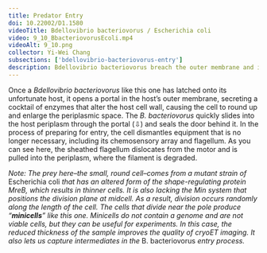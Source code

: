 ```yaml
---
title: Predator Entry
doi: 10.22002/D1.1580
videoTitle: Bdellovibrio bacteriovorus / Escherichia coli
video: 9_10_BbacteriovorusEcoli.mp4
videoAlt: 9_10.png
collector: Yi-Wei Chang
subsections: ['bdellovibrio-bacteriovorus-entry']
description: Bdellovibrio bacteriovorus breach the outer membrane and invade the periplasm of their prey, other diderm bacteria like Escherichia coli
---
```


Once a *Bdellovibrio bacteriovorus* like this one has latched onto its unfortunate host, it opens a portal in the host’s outer membrane, secreting a cocktail of enzymes that alter the host cell wall, causing the cell to round up and enlarge the periplasmic space. The *B. bacteriovorus* quickly slides into the host periplasm through the portal (⇩) and seals the door behind it. In the process of preparing for entry, the cell dismantles equipment that is no longer necessary, including its chemosensory array and flagellum. As you can see here, the sheathed flagellum dislocates from the motor and is pulled into the periplasm, where the filament is degraded.

*Note: The prey here–the small, round cell–comes from a mutant strain of* Escherichia coli *that has an altered form of the shape-regulating protein MreB, which results in thinner cells. It is also lacking the Min system that positions the division plane at midcell. As a result, division occurs randomly along the length of the cell. The cells that divide near the pole produce “**minicells**” like this one. Minicells do not contain a genome and are not viable cells, but they can be useful for experiments. In this case, the reduced thickness of the sample improves the quality of cryoET imaging. It also lets us capture intermediates in the* B. bacteriovorus *entry process.*

